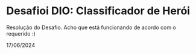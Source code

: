 # Desafioi DIO: Classificador de Herói

Resolução do Desafio.
Acho que está funcionando de acordo com o requerido :)

17/06/2024

